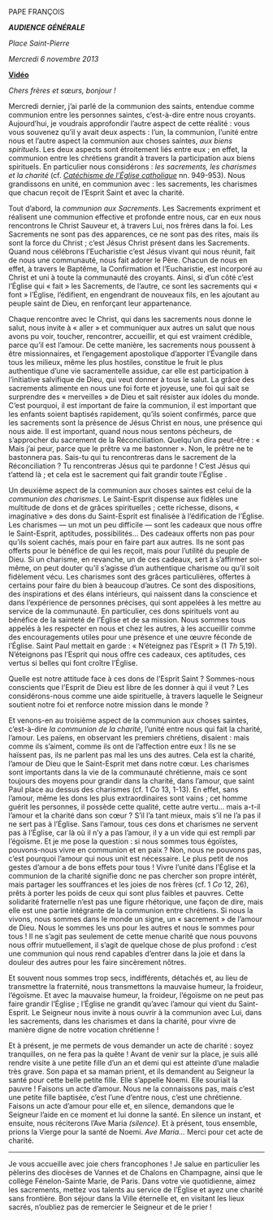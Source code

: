 PAPE FRANÇOIS

***AUDIENCE GÉNÉRALE***

*Place Saint-Pierre*

*Mercredi 6 novembre 2013*

**[Vidéo](http://player.rv.va/vaticanplayer.asp?language=it&tic=VA_P9OMMIDN)**

*Chers frères et sœurs, bonjour !*

Mercredi dernier, j’ai parlé de la communion des saints, entendue comme communion entre les personnes saintes, c’est-à-dire entre nous croyants. Aujourd’hui, je voudrais approfondir l’autre aspect de cette réalité : vous vous souvenez qu’il y avait deux aspects : l’un, la communion, l’unité entre nous et l’autre aspect la communion aux choses saintes, *aux biens spirituels*. Les deux aspects sont étroitement liés entre eux ; en effet, la communion entre les chrétiens grandit à travers la participation aux biens spirituels. En particulier nous considérons : *les sacrements, les charismes et la charité* (cf. *[Catéchisme de l’Église catholique](http://www.vatican.va/archive/FRA0013/_INDEX.HTM)* nn. 949-953). Nous grandissons en unité, en communion avec : les sacrements, les charismes que chacun reçoit de l’Esprit Saint et avec la charité.

Tout d’abord, la *communion aux Sacrements*. Les Sacrements expriment et réalisent une communion effective et profonde entre nous, car en eux nous rencontrons le Christ Sauveur et, à travers Lui, nos frères dans la foi. Les Sacrements ne sont pas des apparences, ce ne sont pas des rites, mais ils sont la force du Christ ; c’est Jésus Christ présent dans les Sacrements. Quand nous célébrons l’Eucharistie c’est Jésus vivant qui nous réunit, fait de nous une communauté, nous fait adorer le Père. Chacun de nous en effet, à travers le Baptême, la Confirmation et l’Eucharistie, est incorporé au Christ et uni à toute la communauté des croyants. Ainsi, si d’un côté c’est l’Église qui « fait » les Sacrements, de l’autre, ce sont les sacrements qui « font » l’Église, l’édifient, en engendrant de nouveaux fils, en les ajoutant au peuple saint de Dieu, en renforçant leur appartenance.

Chaque rencontre avec le Christ, qui dans les sacrements nous donne le salut, nous invite à « aller » et communiquer aux autres un salut que nous avons pu voir, toucher, rencontrer, accueillir, et qui est vraiment crédible, parce qu’il est l’amour. De cette manière, les sacrements nous poussent à être missionnaires, et l’engagement apostolique d’apporter l’Évangile dans tous les milieux, même les plus hostiles, constitue le fruit le plus authentique d’une vie sacramentelle assidue, car elle est participation à l’initiative salvifique de Dieu, qui veut donner à tous le salut. La grâce des sacrements alimente en nous une foi forte et joyeuse, une foi qui sait se surprendre des « merveilles » de Dieu et sait résister aux idoles du monde. C’est pourquoi, il est important de faire la communion, il est important que les enfants soient baptisés rapidement, qu’ils soient confirmés, parce que les sacrements sont la présence de Jésus Christ en nous, une présence qui nous aide. Il est important, quand nous nous sentons pécheurs, de s’approcher du sacrement de la Réconciliation. Quelqu’un dira peut-être : « Mais j’ai peur, parce que le prêtre va me bastonner ». Non, le prêtre ne te bastonnera pas. Sais-tu qui tu rencontreras dans le sacrement de la Réconciliation ? Tu rencontreras Jésus qui te pardonne ! C’est Jésus qui t’attend là ; et cela est le sacrement qui fait grandir toute l’Église .

Un deuxième aspect de la communion aux choses saintes est celui de la *communion des charismes*. Le Saint-Esprit dispense aux fidèles une multitude de dons et de grâces spirituelles ; cette richesse, disons, « imaginative » des dons du Saint-Esprit est finalisée à l’édification de l’Église. Les charismes — un mot un peu difficile — sont les cadeaux que nous offre le Saint-Esprit, aptitudes, possibilités... Des cadeaux offerts non pas pour qu’ils soient cachés, mais pour en faire part aux autres. Ils ne sont pas offerts pour le bénéfice de qui les reçoit, mais pour l’utilité du peuple de Dieu. Si un charisme, en revanche, un de ces cadeaux, sert à s’affirmer soi-même, on peut douter qu’il s’agisse d’un authentique charisme ou qu’il soit fidèlement vécu. Les charismes sont des grâces particulières, offertes à certains pour faire du bien à beaucoup d’autres. Ce sont des dispositions, des inspirations et des élans intérieurs, qui naissent dans la conscience et dans l’expérience de personnes précises, qui sont appelées à les mettre au service de la communauté. En particulier, ces dons spirituels vont au bénéfice de la sainteté de l’Église et de sa mission. Nous sommes tous appelés à les respecter en nous et chez les autres, à les accueillir comme des encouragements utiles pour une présence et une œuvre féconde de l’Église. Saint Paul mettait en garde : « N’éteignez pas l’Esprit » (1 *Th* 5,19). N’éteignons pas l’Esprit qui nous offre ces cadeaux, ces aptitudes, ces vertus si belles qui font croître l’Église.

Quelle est notre attitude face à ces dons de l’Esprit Saint ? Sommes-nous conscients que l’Esprit de Dieu est libre de les donner à qui il veut ? Les considérons-nous comme une aide spirituelle, à travers laquelle le Seigneur soutient notre foi et renforce notre mission dans le monde ?

Et venons-en au troisième aspect de la communion aux choses saintes, c’est-à-dire *la communion de la charité*, l’unité entre nous qui fait la charité, l’amour. Les païens, en observant les premiers chrétiens, disaient : mais comme ils s’aiment, comme ils ont de l’affection entre eux ! Ils ne se haïssent pas, ils ne parlent pas mal les uns des autres. Cela est la charité, l’amour de Dieu que le Saint-Esprit met dans notre cœur. Les charismes sont importants dans la vie de la communauté chrétienne, mais ce sont toujours des moyens pour grandir dans la charité, dans l’amour, que saint Paul place au dessus des charismes (cf. 1 *Co* 13, 1-13). En effet, sans l’amour, même les dons les plus extraordinaires sont vains ; cet homme guérit les personnes, il possède cette qualité, cette autre vertu... mais a-t-il l’amour et la charité dans son cœur ? S’il l’a tant mieux, mais s’il ne l’a pas il ne sert pas à l’Église. Sans l’amour, tous ces dons et charismes ne servent pas à l’Église, car là où il n’y a pas l’amour, il y a un vide qui est rempli par l’égoïsme. Et je me pose la question : si nous sommes tous égoïstes, pouvons-nous vivre en communion et en paix ? Non, nous ne pouvons pas, c’est pourquoi l’amour qui nous unit est nécessaire. Le plus petit de nos gestes d’amour a de bons effets pour tous ! Vivre l’unité dans l’Église et la communion de la charité signifie donc ne pas chercher son propre intérêt, mais partager les souffrances et les joies de nos frères (cf. 1 *Co* 12, 26), prêts à porter les poids de ceux qui sont plus faibles et pauvres. Cette solidarité fraternelle n’est pas une figure rhétorique, une façon de dire, mais elle est une partie intégrante de la communion entre chrétiens. Si nous la vivons, nous sommes dans le monde un signe, un « sacrement » de l’amour de Dieu. Nous le sommes les uns pour les autres et nous le sommes pour tous ! Il ne s’agit pas seulement de cette menue charité que nous pouvons nous offrir mutuellement, il s’agit de quelque chose de plus profond : c’est une communion qui nous rend capables d’entrer dans la joie et dans la douleur des autres pour les faire sincèrement nôtres.

Et souvent nous sommes trop secs, indifférents, détachés et, au lieu de transmettre la fraternité, nous transmettons la mauvaise humeur, la froideur, l’égoïsme. Et avec la mauvaise humeur, la froideur, l’égoïsme on ne peut pas faire grandir l’Église ; l’Église ne grandit qu’avec l’amour qui vient du Saint-Esprit. Le Seigneur nous invite à nous ouvrir à la communion avec Lui, dans les sacrements, dans les charismes et dans la charité, pour vivre de manière digne de notre vocation chrétienne !

Et à présent, je me permets de vous demander un acte de charité : soyez tranquilles, on ne fera pas la quête ! Avant de venir sur la place, je suis allé rendre visite à une petite fille d’un an et demi qui est atteinte d’une maladie très grave. Son papa et sa maman prient, et ils demandent au Seigneur la santé pour cette belle petite fille. Elle s’appelle Noemi. Elle souriait la pauvre ! Faisons un acte d’amour. Nous ne la connaissons pas, mais c’est une petite fille baptisée, c’est l’une d’entre nous, c’est une chrétienne. Faisons un acte d’amour pour elle et, en silence, demandons que le Seigneur l’aide en ce moment et lui donne la santé. En silence un instant, et ensuite, nous réciterons l’Ave Maria *(silence)*. Et à présent, tous ensemble, prions la Vierge pour la santé de Noemi. *Ave Maria...* Merci pour cet acte de charité.

* * *

Je vous accueille avec joie chers francophones ! Je salue en particulier les pèlerins des diocèses de Vannes et de Chalons en Champagne, ainsi que le collège Fénelon-Sainte Marie, de Paris. Dans votre vie quotidienne, aimez les sacrements, mettez vos talents au service de l’Église et ayez une charité sans frontière. Bon séjour dans la Ville éternelle et, en visitant les lieux sacrés, n’oubliez pas de remercier le Seigneur et de le prier !